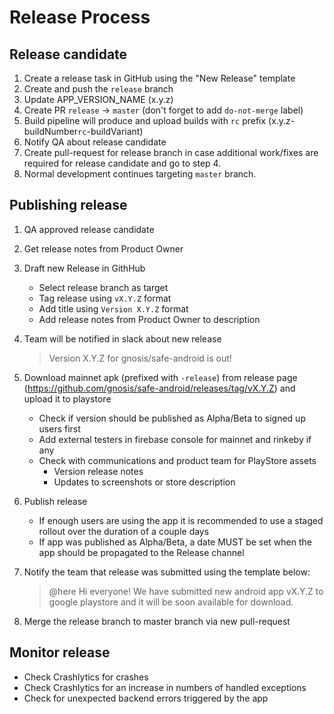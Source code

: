 # Release Process

## Release candidate
1. Create a release task in GitHub using the "New Release" template
1. Create and push the `release` branch
1. Update APP_VERSION_NAME (x.y.z)
1. Create PR `release` -> `master` (don't forget to add `do-not-merge` label)
1. Build pipeline will produce and upload builds with `rc` prefix (x.y.z-buildNumber`rc`-buildVariant)
1. Notify QA about release candidate
1. Create pull-request for release branch in case additional work/fixes are required for release candidate and go to step 4.
1. Normal development continues targeting `master` branch.

## Publishing release
1. QA approved release candidate
1. Get release notes from Product Owner
1. Draft new Release in GithHub
   - Select release branch as target
   - Tag release using `vX.Y.Z` format
   - Add title using `Version X.Y.Z` format
   - Add release notes from Product Owner to description
1. Team will be notified in slack about new release
   > Version X.Y.Z for gnosis/safe-android is out!

1. Download mainnet apk (prefixed with `-release`) from release page (https://github.com/gnosis/safe-android/releases/tag/vX.Y.Z) and upload it to playstore
   - Check if version should be published as Alpha/Beta to signed up users first
   - Add external testers in firebase console for mainnet and rinkeby if any
   - Check with communications and product team for PlayStore assets
      - Version release notes
      - Updates to screenshots or store description
1. Publish release
   - If enough users are using the app it is recommended to use a staged rollout over the duration of a couple days
   - If app was published as Alpha/Beta, a date MUST be set when the app should be propagated to the Release channel
1. Notify the team that release was submitted using the template below:
   > @here Hi everyone! We have submitted new android app vX.Y.Z to google playstore and it will be soon available for download.

1. Merge the release branch to master branch via new pull-request

## Monitor release
- Check Crashlytics for crashes
- Check Crashlytics for an increase in numbers of handled exceptions
- Check for unexpected backend errors triggered by the app
